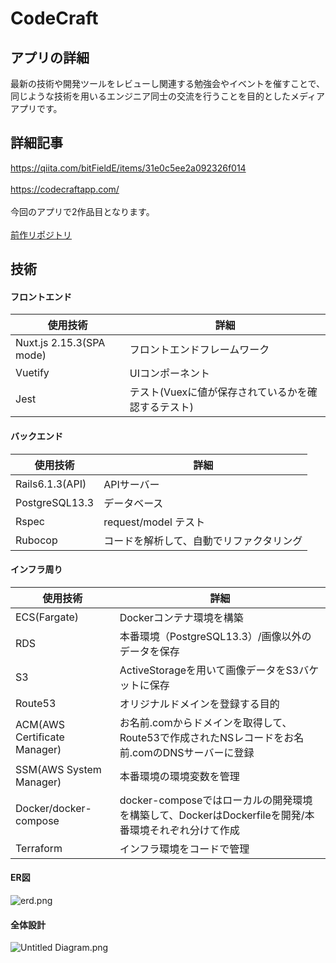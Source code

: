 # CodeCraft
## アプリの詳細
最新の技術や開発ツールをレビューし関連する勉強会やイベントを催すことで、同じような技術を用いるエンジニア同士の交流を行うことを目的としたメディアアプリです。

## 詳細記事
https://qiita.com/bitFieldE/items/31e0c5ee2a092326f014
<br>
<br>
https://codecraftapp.com/
<br>
<br>
今回のアプリで2作品目となります。
<br>
<br>
[前作リポジトリ](https://github.com/RkAirforce/aic_tech)

## 技術
#### フロントエンド

|使用技術|詳細|
|-|-|
|Nuxt.js 2.15.3(SPA mode)|フロントエンドフレームワーク|
|Vuetify|UIコンポーネント|
|Jest|テスト(Vuexに値が保存されているかを確認するテスト)|

#### バックエンド

|使用技術|詳細|
|-|-|
|Rails6.1.3(API)|APIサーバー|
|PostgreSQL13.3|データベース|
|Rspec|request/model テスト|
|Rubocop|コードを解析して、自動でリファクタリング|


#### インフラ周り

|使用技術|詳細|
|-|-|
|ECS(Fargate)|Dockerコンテナ環境を構築|
|RDS|本番環境（PostgreSQL13.3）/画像以外のデータを保存|
|S3|ActiveStorageを用いて画像データをS3バケットに保存|
|Route53|オリジナルドメインを登録する目的|
|ACM(AWS Certificate Manager)|お名前.comからドメインを取得して、Route53で作成されたNSレコードをお名前.comのDNSサーバーに登録|
|SSM(AWS System Manager)|本番環境の環境変数を管理|
|Docker/docker-compose|docker-composeではローカルの開発環境を構築して、DockerはDockerfileを開発/本番環境それぞれ分けて作成|
|Terraform|インフラ環境をコードで管理|

#### ER図
![erd.png](https://qiita-image-store.s3.ap-northeast-1.amazonaws.com/0/321060/2061b851-441f-24ea-105a-45e8dcd71e0f.png)

#### 全体設計
![Untitled Diagram.png](https://qiita-image-store.s3.ap-northeast-1.amazonaws.com/0/321060/3d25239a-2e25-e2b2-0c81-d70cbd1945bc.png)